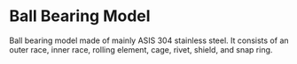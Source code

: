 # Ball Bearing Model
Ball bearing model made of mainly ASIS 304 stainless steel. It consists of an outer race, inner race, rolling element, cage, rivet, shield, and snap ring. 
